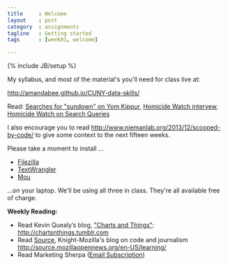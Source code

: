 ```yaml
---
title     : Welcome
layout    : post
category  : assignments
tagline   : Getting started
tags      : [week01, welcome]

---
```


{% include JB/setup %}

My syllabus, and most of the material's you'll
need for class live at:

<http://amandabee.github.io/CUNY-data-skills/>

Read: [Searches for "sundown" on Yom Kippur](http://www.washingtonpost.com/blogs/wonkblog/wp/2013/09/13/this-is-an-awesome-chart-about-yom-kippur-really/), [Homicide Watch intervew](http://contentsmagazine.com/articles/homicide-watch-an-interview/), [Homicide Watch on Search Queries](http://www.poynter.org/latest-news/mediawire/149294/homicide-watch-d-c-uses-clues-in-site-search-queries-to-id-homicide-victim/)

I also encourage you to read <http://www.niemanlab.org/2013/12/scooped-by-code/> to give some context to the next fifteen weeks. 

Please take a moment to install ...

+ [Filezilla](https://filezilla-project.org/)
+ [TextWrangler](http://www.barebones.com/products/textwrangler/)
+ [Mou](http://25.io/mou/)

...on your laptop. We'll be using all three in class. They're all available free of charge.

**Weekly Reading:**  

 + Read Kevin Quealy’s blog, ["Charts and Things"](http://chartsnthings.tumblr.com): <http://chartsnthings.tumblr.com>
 + Read [Source](http://source.mozillaopennews.org/en-US/learning/), Knight-Mozilla's blog on code and journalism <http://source.mozillaopennews.org/en-US/learning/>  
 + Read Marketing Sherpa ([Email Subscription](http://www.marketingsherpa.com/newsletters.html))
